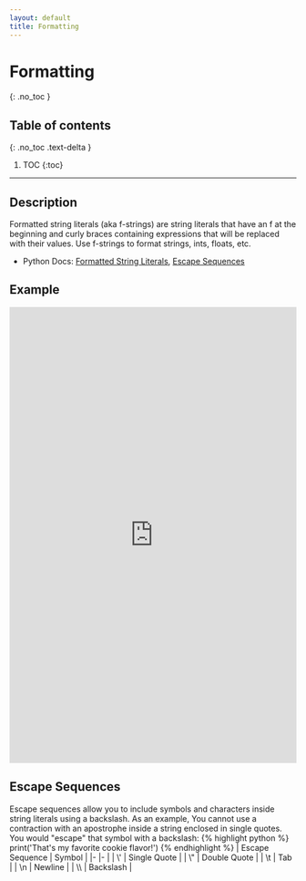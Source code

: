 ```yaml
---
layout: default
title: Formatting
---
```


# Formatting
{: .no_toc }
## Table of contents
{: .no_toc .text-delta }

1. TOC
{:toc}

---

## Description
Formatted string literals (aka f-strings) are string literals that have an f at the beginning and curly braces containing expressions that will be replaced with their values. Use f-strings to format strings, ints, floats, etc.
- Python Docs: [Formatted String Literals](https://docs.python.org/3/reference/lexical_analysis.html#f-strings), [Escape Sequences](https://docs.python.org/3/reference/lexical_analysis.html#literals)

## Example

<iframe height="800px" width="100%" src="https://repl.it/@bianca_ruiz/f-strings?lite=true" scrolling="no" frameborder="no" allowtransparency="true" allowfullscreen="true" sandbox="allow-forms allow-pointer-lock allow-popups allow-same-origin allow-scripts allow-modals"></iframe>

## Escape Sequences
Escape sequences allow you to include symbols and characters inside string literals using a backslash. As an example, You cannot use a contraction with an apostrophe inside a string enclosed in single quotes. You would "escape" that symbol with a backslash: 
{% highlight python %}
print('That\'s my favorite cookie flavor!')
{% endhighlight %}
| Escape Sequence 	| Symbol 	|
|-	|-	|
| \\' 	| Single Quote 	|
| \\" 	| Double Quote 	|
| \t 	| Tab 	|
| \n 	| Newline 	|
| \\\ 	| Backslash 	|
